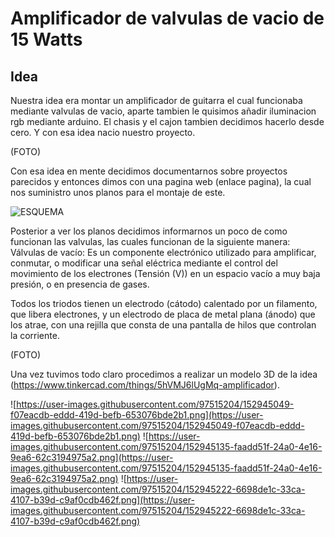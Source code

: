 # Amplificador de valvulas de vacio de 15 Watts

## Idea
Nuestra idea era montar un amplificador de guitarra el cual funcionaba mediante valvulas de vacio, aparte tambien le quisimos añadir iluminacion rgb mediante arduino. El chasis y el cajon tambien decidimos hacerlo desde cero. Y con esa idea nacio nuestro proyecto.

(FOTO)

Con esa idea en mente decidimos documentarnos sobre proyectos parecidos y entonces dimos con una pagina web (enlace pagina), la cual nos suministro unos planos para el montaje de este.

![ESQUEMA](https://robrobinette.com/images/Guitar/AA1164/AA1164_Princeton_Reverb_Layout_Reverb_and_Tremolo_Deleted_Plus_Mid.png)

Posterior a ver los planos decidimos informarnos un poco de como funcionan las valvulas, las cuales funcionan de la siguiente manera:
Válvulas de vacío: Es un componente electrónico utilizado para amplificar, conmutar, o modificar una señal eléctrica mediante el control del movimiento de los electrones (Tensión (V)) en un espacio vacío a muy baja presión, o en presencia de gases.

Todos los triodos tienen un electrodo (cátodo) calentado por un filamento, que libera electrones, y un electrodo de placa de metal plana (ánodo) que los atrae, con una rejilla que consta de una pantalla de hilos que controlan la corriente.

(FOTO)

Una vez tuvimos todo claro procedimos a realizar un modelo 3D de la idea (https://www.tinkercad.com/things/5hVMJ6lUgMq-amplificador).

![https://user-images.githubusercontent.com/97515204/152945049-f07eacdb-eddd-419d-befb-653076bde2b1.png](https://user-images.githubusercontent.com/97515204/152945049-f07eacdb-eddd-419d-befb-653076bde2b1.png) ![https://user-images.githubusercontent.com/97515204/152945135-faadd51f-24a0-4e16-9ea6-62c3194975a2.png](https://user-images.githubusercontent.com/97515204/152945135-faadd51f-24a0-4e16-9ea6-62c3194975a2.png) ![https://user-images.githubusercontent.com/97515204/152945222-6698de1c-33ca-4107-b39d-c9af0cdb462f.png](https://user-images.githubusercontent.com/97515204/152945222-6698de1c-33ca-4107-b39d-c9af0cdb462f.png)
